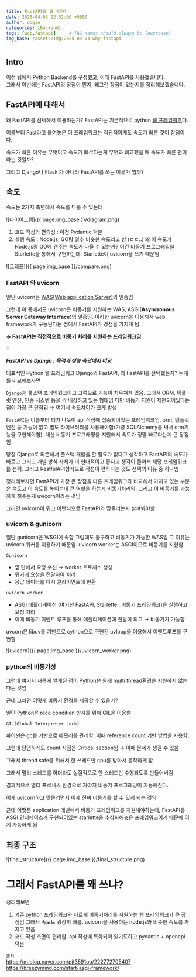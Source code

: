 ```yaml
---
title: FastAPI를 왜 쓸까?
date: 2025-04-03 22:52:00 +0900
author: oogie
categories: [Backend]
tags: [web,fastapi]     # TAG names should always be lowercase]
img_base: /assets/img/2025-04-03-why-fastapi
---
```


## Intro
이전 팀에서 Python Backend를 구성했고, 이때 FastAPI를 사용했습니다.  
그래서 이번에는 FastAPI의 장점이 뭔지, 왜그런 장점이 있는지를 정리해보겠습니다.

## FastAPI에 대해서

왜 FastAPI를 선택해서 이용하는가? FastAPI는 기본적으로 python [웹 프레임워크](https://sangwookbaek.github.io/posts/whatiswebapplication/)다.


이름부터 Fast라고 붙여놓은 이 프레임워크는 직관적이게도 속도가 빠른 것이 장점이다. 

속도가 빠른 이유는 무엇이고 속도가 빠르다는게 무엇과 비교했을 때 속도가 빠른 편이라는 것일까?

그리고 Django나 Flask 가 아니라 FastAPI를 쓰는 이유가 뭘까?

## 속도

속도는 2가지 측면에서 속도를 다룰 수 있는데

![다이어그램]({{ page.img_base }}/diagram.png)

1. 코드 작성의 편의성 : 이건 Pydantic 덕분
2. 실행 속도 : Node.js, GO랑 얼추 비슷한 속도라고 함 (ㄷㄷ..)
왜 이 속도가 Node.js랑 GO에 견주는 속도가 나올 수 있는가? 이건 비동기 프로그래밍을 Starlette을 통해서 구현하는데, Starlette이 uvicorn을 쓰기 때문임



![그래프]({{ page.img_base }}/compare.png)

### FastAPI 와 uvicorn

일단 uvicorn은 [WAS(Web application Server)](https://sangwookbaek.github.io/posts/whatiswebapplication/)의 일종임

그런데 이 중에서도 uvicorn은 비동기를 지원하는 WAS, ASGI(**Asyncronous Server Gateway Interface**)의 일종임. 이러한 uvicorn을 이용해서 web framework가 구동된다는 점에서 FastAPI가 강점을 가지게 됨.

**→ FastAPI는 직접적으로 비동기 처리를 지원하는 프레임워크임**

<aside>
💡

***FastAPI vs Django : 목적과 성능 측면에서 비교***

</aside>

대표적인 Python 웹 프레임워크 Django와 FastAPI, 왜 FastAPI를 선택했는지? 두개를 비교해보자면

`Django`는 풀스택 프레임워크이고 그쪽으로 기능이 치우쳐져 있음. 그래서 ORM, 템플릿 엔진, 인증 시스템 등을 싹 내장하고 있는 형태임 다만 비동기 지원이 제한되어있다는 점이 가장 큰 단점임 → 여기서 속도차이가 크게 발생

`FastAPI`는 이름부터 티가 나듯이 api 작성에 집중되어있는 프레임워크임. orm, 템플릿 엔진 등 기능이 없고 별도 라이브러리를 사용해야함(가령 SQLAlchemy를 써서 orm기능을 구현해야함). 
대신 비동기 프로그래밍을 지원해서 속도가 정말 빠르다는게 큰 장점임

당장 Django로 의존해서 풀스택 개발을 할 필요가 없다고 생각하고 FastAPI의 속도가 빠르고 그리고 개발 방식 자체가 더 현대적이고 좋다고 생각이 들어서 해당 프레임워크를 선택. 
그리고 RestfulAPI형식으로 작성이 편하다는 것도 선택의 이유 중 하나임

정리해보자면 FastAPI가 가장 큰 장점을 다른 프레임워크와 비교해서 가지고 있는 부분은 속도고 이 속도를 높이는데 큰 역할을 하는게 비동기처리임. 그리고 이 비동기를 가능하게 해주는게 uvicorn이라는 것임

그러면 uvicorn이 뭐고 어떤식으로 FastAPI와 맞물리는지 살펴봐야함

### uvicorn & gunicorn

일단 gunicorn은 WSGI에 속함 그럼에도 불구하고 비동기가 가능한 WAS임 그 이유는 uvicorn 워커를 이용하기 때문임. uvicorn worker는 ASGI이므로 비동기를 지원함

`Gunicorn`

- 앞 단에서 요청 수신 → worker 프로세스 생성
- 워커에 요청을 전달하여 처리
- 응답 데이터를 다시 클라이언트에 반환

`uvicorn worker`

- ASGI 애플리케이션 (여기선 FastAPI, Starlette : 비동기 프레임워크)을 실행하고요청 처리
- 이때 비동기 이벤트 루프를 통해 애플리케이션에 전달이 되고 → 비동기가 가능함

uvcorn은 libuv를 기반으로 cython으로 구현된 uvloop을 이용해서 이벤트루프를 구현함 

![uvicorn]({{ page.img_base }}/uvicorn_worker.png)

### python의 비동기성

그런데 여기서 새롭게 알게된 점이 Python은 원래 multi thread환경을 지원하지 않는다는 것임

근데 그러면 어떻게 비동기 환경을 제공할 수 있을가?

일단 Python은 race condition 방지를 위해 GIL을 이용함

`GIL(Global Interpreter Lock)`

파이썬은 gc를 기반으로 메모리를 관리함. 이때 reference count 기반 방법을 사용함.

그런데 당연하게도 count 시점은 Critical section임 → 이때 문제가 생길 수 있음

그래서 thread safe를 위해서 한 쓰레드만 cpu를 받아서 동작하게 함

 그래서 멀티 스레드를 하더라도 실질적으로 한 스레드만 수행되도록 만들어버림

결과적으로 멀티 프로세스 환경으로 가야지 비동기 프로그래밍이 가능해진다.

이게 uvicorn하고 맞물리면서 이제 진짜 비동기를 할 수 있게 되는 것임

근데 어쨋든 application 레벨에서 비동기 프레임워크를 지원해야하는데, FastAPI를 ASGI 인터페이스가 구현되어있는 starlette을 추상화해놓은 프레임워크이기 때문에 이게 가능하게 됨

## 최종 구조
![final_structure]({{ page.img_base }}/final_structure.png)
# 그래서 FastAPI를 왜 쓰냐?

정리해보면

1. 기존 python 프레임워크와 다르게 비동기처리를 지원하는 웹 프레임워크가 큰 장점임 그래서 속도도 굉장히 빠름. uvicorn을 사용하는 node.js와 비슷한 속도를 가지고 있음
2. 코드 작성 측면이 편리함. api 작성에 특화되어 있기도하고 pydantic + openapi 덕분


`출처`  
https://m.blog.naver.com/pjt3591oo/222772705407   
https://breezymind.com/start-asgi-framework/

